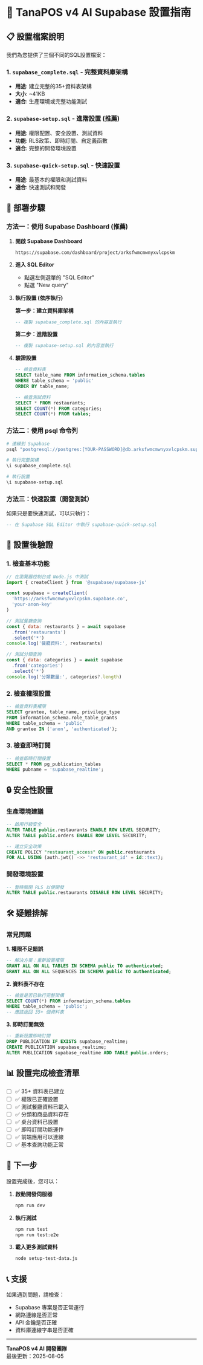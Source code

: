 # 🚀 TanaPOS v4 AI Supabase 設置指南

## 📋 設置檔案說明

我們為您提供了三個不同的SQL設置檔案：

### 1. `supabase_complete.sql` - 完整資料庫架構
- **用途**: 建立完整的35+資料表架構
- **大小**: ~41KB
- **適合**: 生產環境或完整功能測試

### 2. `supabase-setup.sql` - 進階設置 (推薦)
- **用途**: 權限配置、安全設置、測試資料
- **功能**: RLS政策、即時訂閱、自定義函數
- **適合**: 完整的開發環境設置

### 3. `supabase-quick-setup.sql` - 快速設置
- **用途**: 最基本的權限和測試資料
- **適合**: 快速測試和開發

## 🔧 部署步驟

### 方法一：使用 Supabase Dashboard (推薦)

1. **開啟 Supabase Dashboard**
   ```
   https://supabase.com/dashboard/project/arksfwmcmwnyxvlcpskm
   ```

2. **進入 SQL Editor**
   - 點選左側選單的 "SQL Editor"
   - 點選 "New query"

3. **執行設置 (依序執行)**

   **第一步：建立資料庫架構**
   ```sql
   -- 複製 supabase_complete.sql 的內容並執行
   ```

   **第二步：進階設置**
   ```sql
   -- 複製 supabase-setup.sql 的內容並執行
   ```

4. **驗證設置**
   ```sql
   -- 檢查資料表
   SELECT table_name FROM information_schema.tables 
   WHERE table_schema = 'public' 
   ORDER BY table_name;

   -- 檢查測試資料
   SELECT * FROM restaurants;
   SELECT COUNT(*) FROM categories;
   SELECT COUNT(*) FROM tables;
   ```

### 方法二：使用 psql 命令列

```bash
# 連線到 Supabase
psql "postgresql://postgres:[YOUR-PASSWORD]@db.arksfwmcmwnyxvlcpskm.supabase.co:5432/postgres"

# 執行完整架構
\i supabase_complete.sql

# 執行設置
\i supabase-setup.sql
```

### 方法三：快速設置（開發測試）

如果只是要快速測試，可以只執行：
```sql
-- 在 Supabase SQL Editor 中執行 supabase-quick-setup.sql
```

## 🎯 設置後驗證

### 1. 檢查基本功能
```javascript
// 在瀏覽器控制台或 Node.js 中測試
import { createClient } from '@supabase/supabase-js'

const supabase = createClient(
  'https://arksfwmcmwnyxvlcpskm.supabase.co',
  'your-anon-key'
)

// 測試餐廳查詢
const { data: restaurants } = await supabase
  .from('restaurants')
  .select('*')
console.log('餐廳資料:', restaurants)

// 測試分類查詢
const { data: categories } = await supabase
  .from('categories')
  .select('*')
console.log('分類數量:', categories?.length)
```

### 2. 檢查權限設置
```sql
-- 檢查資料表權限
SELECT grantee, table_name, privilege_type 
FROM information_schema.role_table_grants 
WHERE table_schema = 'public' 
AND grantee IN ('anon', 'authenticated');
```

### 3. 檢查即時訂閱
```sql
-- 檢查即時訂閱設置
SELECT * FROM pg_publication_tables 
WHERE pubname = 'supabase_realtime';
```

## 🔒 安全性設置

### 生產環境建議
```sql
-- 啟用行級安全
ALTER TABLE public.restaurants ENABLE ROW LEVEL SECURITY;
ALTER TABLE public.orders ENABLE ROW LEVEL SECURITY;

-- 建立安全政策
CREATE POLICY "restaurant_access" ON public.restaurants
FOR ALL USING (auth.jwt() ->> 'restaurant_id' = id::text);
```

### 開發環境設置
```sql
-- 暫時關閉 RLS 以便開發
ALTER TABLE public.restaurants DISABLE ROW LEVEL SECURITY;
```

## 🛠️ 疑難排解

### 常見問題

**1. 權限不足錯誤**
```sql
-- 解決方案：重新設置權限
GRANT ALL ON ALL TABLES IN SCHEMA public TO authenticated;
GRANT ALL ON ALL SEQUENCES IN SCHEMA public TO authenticated;
```

**2. 資料表不存在**
```sql
-- 檢查是否已執行完整架構
SELECT COUNT(*) FROM information_schema.tables 
WHERE table_schema = 'public';
-- 應該返回 35+ 個資料表
```

**3. 即時訂閱無效**
```sql
-- 重新設置即時訂閱
DROP PUBLICATION IF EXISTS supabase_realtime;
CREATE PUBLICATION supabase_realtime;
ALTER PUBLICATION supabase_realtime ADD TABLE public.orders;
```

## 📊 設置完成檢查清單

- [ ] ✅ 35+ 資料表已建立
- [ ] ✅ 權限已正確設置
- [ ] ✅ 測試餐廳資料已載入
- [ ] ✅ 分類和商品資料存在
- [ ] ✅ 桌台資料已設置
- [ ] ✅ 即時訂閱功能運作
- [ ] ✅ 前端應用可以連線
- [ ] ✅ 基本查詢功能正常

## 🚀 下一步

設置完成後，您可以：

1. **啟動開發伺服器**
   ```bash
   npm run dev
   ```

2. **執行測試**
   ```bash
   npm run test
   npm run test:e2e
   ```

3. **載入更多測試資料**
   ```bash
   node setup-test-data.js
   ```

## 📞 支援

如果遇到問題，請檢查：
- Supabase 專案是否正常運行
- 網路連線是否正常
- API 金鑰是否正確
- 資料庫連線字串是否正確

---

**TanaPOS v4 AI 開發團隊**  
最後更新：2025-08-05
